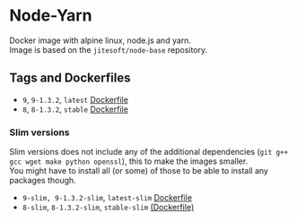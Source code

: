 # Node-Yarn

Docker image with alpine linux, node.js and yarn.  
Image is based on the  `jitesoft/node-base` repository.  

## Tags and Dockerfiles

* `9`, `9-1.3.2`, `latest` [Dockerfile](https://github.com/jitesoft/docker-node-yarn/blob/master/full/latest/Dockerfile)
* `8`, `8-1.3.2`, `stable` [Dockerfile](https://github.com/jitesoft/docker-node-yarn/blob/master/full/stable/Dockerfile)

### Slim versions

Slim versions does not include any of the additional dependencies (`git g++ gcc wget make python openssl`), this to make the images smaller.  
You might have to install all (or some) of those to be able to install any packages though.

* `9-slim, 9-1.3.2-slim`, `latest-slim` [Dockerfile](https://github.com/jitesoft/docker-node-yarn/blob/master/slim/latest/Dockerfile)
* `8-slim`, `8-1.3.2-slim`, `stable-slim` [(Dockerfile)](https://github.com/jitesoft/docker-node-yarn/blob/master/slim/stable/Dockerfile)